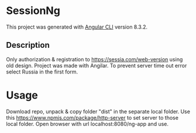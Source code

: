 # SessionNg

This project was generated with [Angular CLI](https://github.com/angular/angular-cli) version 8.3.2.

## Description

Only authorization & registration to https://sessia.com/web-version using old design. Project was made with Angilar.
To prevent server time out error select Russia in the first form.

# Usage

Download repo, unpack & copy folder "dist" in the separate local folder. Use this https://www.npmjs.com/package/http-server to set server to those local folder. Open browser with url localhost:8080/ng-app and use.
